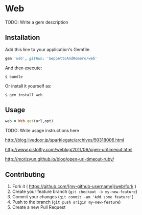 # Web

TODO: Write a gem description

## Installation

Add this line to your application's Gemfile:

```ruby
gem 'web', github: 'GeppettoAndRomero/web'

```

And then execute:

    $ bundle

Or install it yourself as:

    $ gem install web

## Usage

```ruby
web = Web.get(url,opt)
```

TODO: Write usage instructions here

http://blog.livedoor.jp/sparklegate/archives/50318006.html

http://www.pistolfly.com/weblog/2011/06/open-uritimeout.html

http://morizyun.github.io/blog/open-uri-timeout-ruby/

## Contributing

1. Fork it ( https://github.com/[my-github-username]/web/fork )
2. Create your feature branch (`git checkout -b my-new-feature`)
3. Commit your changes (`git commit -am 'Add some feature'`)
4. Push to the branch (`git push origin my-new-feature`)
5. Create a new Pull Request
